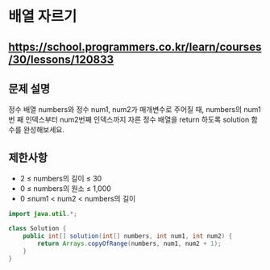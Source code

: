 # 배열 자르기
https://school.programmers.co.kr/learn/courses/30/lessons/120833
---
## 문제 설명
정수 배열 numbers와 정수 num1, num2가 매개변수로 주어질 때, numbers의 num1번 째 인덱스부터 num2번째 인덱스까지 자른 정수 배열을 return 하도록 solution 함수를 완성해보세요.

## 제한사항
+ 2 ≤ numbers의 길이 ≤ 30
+ 0 ≤ numbers의 원소 ≤ 1,000
+ 0 ≤num1 < num2 < numbers의 길이
```java
import java.util.*;

class Solution {
    public int[] solution(int[] numbers, int num1, int num2) {
        return Arrays.copyOfRange(numbers, num1, num2 + 1);
    }
}
```